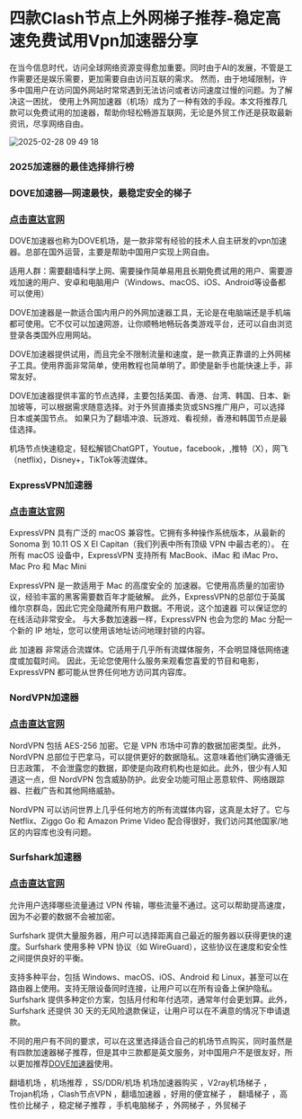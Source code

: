 # 四款Clash节点上外网梯子推荐-稳定高速免费试用Vpn加速器分享

在当今信息时代，访问全球网络资源变得愈加重要。同时由于AI的发展，不管是工作需要还是娱乐需要，更加需要自由访问互联的需求。
然而，由于地域限制，许多中国用户在访问国外网站时常常遇到无法访问或者访问速度过慢的问题。为了解决这一困扰， 
使用上外网加速器（机场）成为了一种有效的手段。本文将推荐几款可以免费试用的加速器，帮助你轻松畅游互联网，无论是外贸工作还是获取最新资讯，尽享网络自由。

![2025-02-28 09 49 18](https://github.com/user-attachments/assets/2038e705-f471-4f14-a78f-daa112aae9bc)

### 2025加速器的最佳选择排行榜

### DOVE加速器—网速最快，最稳定安全的梯子
### [点击直达官网](https://dove8.cc/a.php?alavBTtF8UB)

DOVE加速器也称为DOVE机场，是一款非常有经验的技术人自主研发的vpn加速器。总部在国外运营，主要是帮助中国用户实现上网自由。

适用人群：需要翻墙科学上网、需要操作简单易用且长期免费试用的用户、需要游戏加速的用户、安卓和电脑用户（Windows、macOS、iOS、Android等设备都可以使用）

DOVE加速器是一款适合国内用户的外网加速器工具，无论是在电脑端还是手机端都可使用。它不仅可以加速网游，让你顺畅地畅玩各类游戏平台，还可以自由浏览登录各类国外应用网站。

DOVE加速器提供试用，而且完全不限制流量和速度，是一款真正靠谱的上外网梯子工具。使用界面非常简单，使用教程也简单明了。即使是新手也能快速上手，非常友好。

DOVE加速器提供丰富的节点选择，主要包括美国、香港、台湾、韩国、日本、新加坡等，可以根据需求随意选择。对于外贸直播卖货或SNS推广用户，可以选择日本或美国节点。 如果只为了翻墙冲浪、玩游戏、看视频，香港和韩国节点是最佳选择。

机场节点快速稳定，轻松解锁ChatGPT，Youtue，facebook，,推特（X），网飞（netflix)，Disney+，TikTok等流媒体。

### ExpressVPN加速器
### [点击直达官网](https://dove8.cc/a.php?alavBTtF8UB)

ExpressVPN 具有广泛的 macOS 兼容性。它拥有多种操作系统版本，从最新的 Sonoma 到 10.11 OS X El Capitan（我们列表中所有顶级 VPN 中最古老的）。 在所有 macOS 设备中，ExpressVPN 支持所有 MacBook、iMac 和 iMac Pro、Mac Pro 和 Mac Mini

ExpressVPN 是一款适用于 Mac 的高度安全的 加速器。它使用高质量的加密协议，经验丰富的黑客需要数百年才能破解。 此外，ExpressVPN的总部位于英属维尔京群岛，因此它完全隐藏所有用户数据。不用说，这个加速器 可以保证您的在线活动非常安全。 与大多数加速器一样，ExpressVPN 也会为您的 Mac 分配一个新的 IP 地址，您可以使用该地址访问地理封锁的内容。

此 加速器 非常适合流媒体。它适用于几乎所有流媒体服务，不会明显降低网络速度或加载时间。 因此，无论您使用什么服务来观看您喜爱的节目和电影，ExpressVPN 都可能从世界任何地方访问其内容库。

### NordVPN加速器
### [点击直达官网](https://dove8.cc/a.php?alavBTtF8UB)

NordVPN 包括 AES-256 加密。它是 VPN 市场中可靠的数据加密类型。此外，NordVPN 总部位于巴拿马，可以提供更好的数据隐私。这意味着他们确实遵循无日志政策， 不会泄露您的数据，即使是向政府机构也是如此。此外，很少有人知道这一点，但 NordVPN 包含威胁防护。此安全功能可阻止恶意软件、网络跟踪器、拦截广告和其他网络威胁。

NordVPN 可以访问世界上几乎任何地方的所有流媒体内容，这真是太好了。它与 Netflix、Ziggo Go 和 Amazon Prime Video 配合得很好，我们访问其他国家/地区的内容库也没有问题。

### Surfshark加速器
### [点击直达官网](https://dove8.cc/a.php?alavBTtF8UB)

允许用户选择哪些流量通过 VPN 传输，哪些流量不通过。这可以帮助提高速度，因为不必要的数据不会被加密。

Surfshark 提供大量服务器，用户可以选择距离自己最近的服务器以获得更快的速度。Surfshark 使用多种 VPN 协议（如 WireGuard），这些协议在速度和安全性之间提供良好的平衡。

支持多种平台，包括 Windows、macOS、iOS、Android 和 Linux，甚至可以在路由器上使用。支持无限设备同时连接，让用户可以在所有设备上保护隐私。 Surfshark 提供多种定价方案，包括月付和年付选项，通常年付会更划算。此外，Surfshark 还提供 30 天的无风险退款保证，让用户可以在不满意的情况下申请退款。

不同的用户有不同的要求，可以在这里选择适合自己的机场节点购买，同时虽然是有四款加速器梯子推荐，但是其中三款都是英文服务，对中国用户不是很友好，所以更加推荐[DOVE加速器](https://dove8.cc/a.php?alavBTtF8UB)使用。

翻墙机场 ，机场推荐 ，SS/DDR/机场 机场加速器购买 ，V2ray机场梯子 ，Trojan机场 ，Clash节点VPN ，翻墙加速器 ，好用的便宜梯子 ，
翻墙梯子 ，高性价比梯子 ，稳定梯子推荐 ，手机电脑梯子 ，外网梯子 ，外贸梯子
